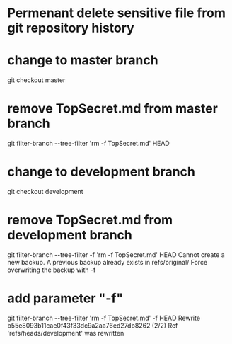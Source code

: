 
# Permenant delete sensitive file from git repository history

# change to master branch
 git checkout master
 
# remove TopSecret.md from master branch

  git filter-branch --tree-filter 'rm -f TopSecret.md' HEAD
  
# change to development branch

  git checkout development
# remove TopSecret.md from development branch

  git filter-branch --tree-filter -f 'rm -f TopSecret.md' HEAD
  Cannot create a new backup.
  A previous backup already exists in refs/original/
  Force overwriting the backup with -f
  
# add parameter "-f" 

  git filter-branch --tree-filter 'rm -f TopSecret.md' -f HEAD
  Rewrite b55e8093b11cae0f43f33dc9a2aa76ed27db8262 (2/2)
  Ref 'refs/heads/development' was rewritten
